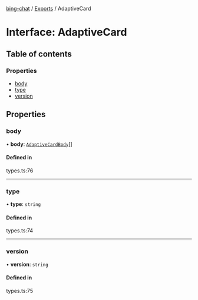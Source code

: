 [bing-chat](../readme.md) / [Exports](../modules.md) / AdaptiveCard

# Interface: AdaptiveCard

## Table of contents

### Properties

- [body](AdaptiveCard.md#body)
- [type](AdaptiveCard.md#type)
- [version](AdaptiveCard.md#version)

## Properties

### body

• **body**: [`AdaptiveCardBody`](AdaptiveCardBody.md)[]

#### Defined in

types.ts:76

___

### type

• **type**: `string`

#### Defined in

types.ts:74

___

### version

• **version**: `string`

#### Defined in

types.ts:75
